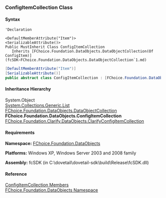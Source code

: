 ﻿### ConfigItemCollection Class

#### Syntax

```vbnet
'Declaration

<DefaultMemberAttribute("Item")>
<SerializableAttribute()>
Public MustInherit Class ConfigItemCollection 
   Inherits [FChoice.Foundation.DataObjects.DataObjectCollection(Of ConfigItem)](fcSDK~FChoice.Foundation.DataObjects.DataObjectCollection`1.md)
```

```csharp
[DefaultMemberAttribute("Item")]
[SerializableAttribute()]
public abstract class ConfigItemCollection : [FChoice.Foundation.DataObjects.DataObjectCollection<ConfigItem>](fcSDK~FChoice.Foundation.DataObjects.DataObjectCollection`1.md) 
```

#### Inheritance Hierarchy

System.Object  
[System.Collections.Generic.List<T>](#)  
[FChoice.Foundation.DataObjects.DataObjectCollection<T>](fcSDK~FChoice.Foundation.DataObjects.DataObjectCollection`1.md)  
**FChoice.Foundation.DataObjects.ConfigItemCollection**  
[FChoice.Foundation.Clarify.DataObjects.ClarifyConfigItemCollection](fcSDK~FChoice.Foundation.Clarify.DataObjects.ClarifyConfigItemCollection.md)  

#### Requirements

**Namespace:** [FChoice.Foundation.DataObjects](fcSDK~FChoice.Foundation.DataObjects_namespace.md)

**Platforms:** Windows XP, Windows Server 2003 and 2008 family

**Assembly:** fcSDK (in C:\\dovetail\\dovetail-sdk\\build\\Release\\fcSDK.dll)

#### Reference

[ConfigItemCollection Members](fcSDK~FChoice.Foundation.DataObjects.ConfigItemCollection_members.md)  
[FChoice.Foundation.DataObjects Namespace](fcSDK~FChoice.Foundation.DataObjects_namespace.md)